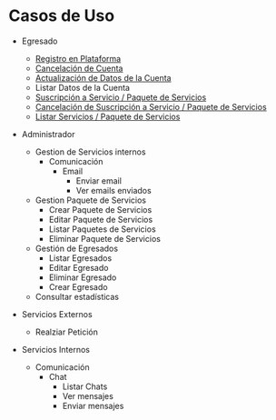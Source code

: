 # Casos de Uso

- Egresado
  - [Registro en Plataforma](/Caso_de_Uso/Casos_de_Uso/Egresado/Registro_en_plataforma/Readme.md)
  - [Cancelación de Cuenta](/Caso_de_Uso/Casos_de_Uso/Egresado/Cancelación_de_Cuenta/Readme.md)
  - [Actualización de Datos de la Cuenta](/Caso_de_Uso/Casos_de_Uso/Egresado/Actualizar_Datos_Cuenta/Readme.md)	
  - Listar Datos de la Cuenta
  - [Suscripción a Servicio / Paquete de Servicios](/Caso_de_Uso/Casos_de_Uso/Egresado/CRD_Suscripción/Crear_Suscripción/Readme.md)
  - [Cancelación de Suscripción a Servicio / Paquete de Servicios](/Caso_de_Uso/Casos_de_Uso/Egresado/CRD_Suscripción/Eliminar_Suscripción/Readme.md)
  - [Listar Servicios / Paquete de Servicios](/Caso_de_Uso/Casos_de_Uso/Egresado/CRD_Suscripción/Listar_Suscripción/Readme.md)
 
- Administrador
  - Gestion de Servicios internos
    - Comunicación
      - Email
        - Enviar email
        - Ver emails enviados
  - Gestion Paquete de Servicios
    - Crear Paquete de Servicios
    - Editar Paquete de Servicios
    - Listar Paquetes de Servicios
    - Eliminar Paquete de Servicios
  - Gestión de Egresados
    - Listar Egresados
    - Editar Egresado
    - Eliminar Egresado
    - Crear Egresado
  - Consultar estadísticas

- Servicios Externos
  - Realziar Petición

- Servicios Internos
  - Comunicación
    - Chat
      - Listar Chats
      - Ver mensajes
      - Enviar mensajes